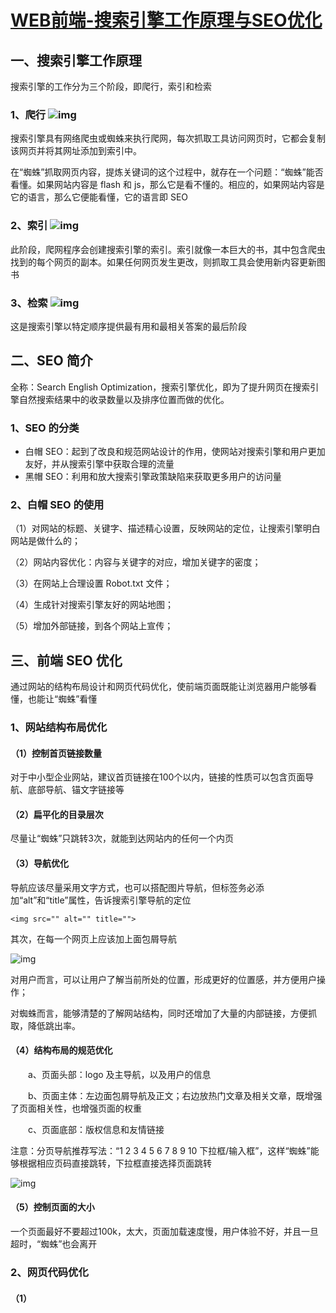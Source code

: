 # [WEB前端-搜索引擎工作原理与SEO优化](https://www.cnblogs.com/Leophen/p/11352587.html)



## 一、搜索引擎工作原理

搜索引擎的工作分为三个阶段，即爬行，索引和检索

 

### 1、爬行 ![img](https://img2018.cnblogs.com/blog/1731684/201908/1731684-20190814153046726-1864177528.png)

搜索引擎具有网络爬虫或蜘蛛来执行爬网，每次抓取工具访问网页时，它都会复制该网页并将其网址添加到索引中。

在“蜘蛛”抓取网页内容，提炼关键词的这个过程中，就存在一个问题：“蜘蛛”能否看懂。如果网站内容是 flash 和 js，那么它是看不懂的。相应的，如果网站内容是它的语言，那么它便能看懂，它的语言即 SEO

 

### 2、索引 ![img](https://img2018.cnblogs.com/blog/1731684/201908/1731684-20190814153112108-856509403.png)

此阶段，爬网程序会创建搜索引擎的索引。索引就像一本巨大的书，其中包含爬虫找到的每个网页的副本。如果任何网页发生更改，则抓取工具会使用新内容更新图书

 

### 3、检索  ![img](https://img2018.cnblogs.com/blog/1731684/201908/1731684-20190814153154158-220674171.png)

这是搜索引擎以特定顺序提供最有用和最相关答案的最后阶段

 

 

## 二、SEO 简介

全称：Search English Optimization，搜索引擎优化，即为了提升网页在搜索引擎自然搜索结果中的收录数量以及排序位置而做的优化。

 

### 1、SEO 的分类

- 白帽 SEO：起到了改良和规范网站设计的作用，使网站对搜索引擎和用户更加友好，并从搜索引擎中获取合理的流量
- 黑帽 SEO：利用和放大搜索引擎政策缺陷来获取更多用户的访问量

 

### 2、白帽 SEO 的使用

（1）对网站的标题、关键字、描述精心设置，反映网站的定位，让搜索引擎明白网站是做什么的；

（2）网站内容优化：内容与关键字的对应，增加关键字的密度；

（3）在网站上合理设置 Robot.txt 文件；

（4）生成针对搜索引擎友好的网站地图；

（5）增加外部链接，到各个网站上宣传；

 

 

## 三、前端 SEO 优化

通过网站的结构布局设计和网页代码优化，使前端页面既能让浏览器用户能够看懂，也能让“蜘蛛”看懂

 

### 1、网站结构布局优化

#### （1）控制首页链接数量

对于中小型企业网站，建议首页链接在100个以内，链接的性质可以包含页面导航、底部导航、锚文字链接等

 

#### （2）扁平化的目录层次

尽量让“蜘蛛”只跳转3次，就能到达网站内的任何一个内页

 

#### （3）导航优化

导航应该尽量采用文字方式，也可以搭配图片导航，但<img>标签务必添加“alt”和“title”属性，告诉搜索引擎导航的定位

```
<img src="" alt="" title="">
```

其次，在每一个网页上应该加上面包屑导航

![img](https://img2018.cnblogs.com/blog/1731684/201908/1731684-20190814150417403-323702089.png) 

对用户而言，可以让用户了解当前所处的位置，形成更好的位置感，并方便用户操作；

对蜘蛛而言，能够清楚的了解网站结构，同时还增加了大量的内部链接，方便抓取，降低跳出率。

 

#### （4）结构布局的规范优化

　　a、页面头部：logo 及主导航，以及用户的信息

　　b、页面主体：左边面包屑导航及正文；右边放热门文章及相关文章，既增强了页面相关性，也增强页面的权重

　　c、页面底部：版权信息和友情链接

注意：分页导航推荐写法：“1 2 3 4 5 6 7 8 9 10 下拉框/输入框”，这样“蜘蛛”能够根据相应页码直接跳转，下拉框直接选择页面跳转

![img](https://img2018.cnblogs.com/blog/1731684/201908/1731684-20190814153711002-736324227.png)

 

#### （5）控制页面的大小

一个页面最好不要超过100k，太大，页面加载速度慢，用户体验不好，并且一旦超时，“蜘蛛”也会离开

 

### 2、网页代码优化

#### （1）<title>

标题，强调重点即可，尽量做到每个页面的 <title> 标题内容不重复

```
<title>英雄联盟全新官方网站-腾讯游戏</title>
```

 

#### （2）<meta keywords>

关键词，列举出几个页面的重要关键字即可

```
<meta name="Keywords" content="英雄联盟,lol,lol新手礼包,lol攻略,lol视频,lol视频攻略,英雄资料,英雄联盟战争学院,明星解说视频,101战争学院,英雄,攻略,WCG,点亮图标,赛事">
```

 

#### （3）<meta description>

网页描述，高度概括网页内容的关键词，每个页面也要有所不同

```
<meta name="Description" content="英雄联盟官方网站，海量风格各异的英雄，丰富、便捷的物品合成系统，游戏内置的匹配、排行和竞技系统，独创的“召唤师”系统及技能、符文、天赋等系统组合，必将带你进入一个崭新而又丰富多彩的游戏世界。">
```

 

#### （4）标签语义化

比如：h1-h6是用于标题类的，<nav>标签是用来设置页面主导航的等

 

#### （5）<a>标签：

页内链接，要加“title” 属性加以说明，让访客和 “蜘蛛” 知道；

外部链接，链接到其他网站的，则需要加上 el="nofollow" 属性，避免“蜘蛛”爬了外部链接之后，就不回了

 

#### （6）正文标题要用 <h1> 标签：

“蜘蛛” 认为它最重要，若不喜欢<h1>的默认样式可以通过CSS设置

 

#### （7）<br>

只用于文本内容的换行

```
<p>
    第一行文字<br/>
    第二行文字<br/>
    第三行文字
</p>
```

 

#### （8）<caption>

表格应该使用 <caption> 表格标题标签

 

#### （9）<img> 应使用 “alt” 属性加以说明

 

#### （10）<strong> 和 <em> : 需要强调时使用

<strong>标签在搜索引擎中能突出关键词

<em>标签强调效果仅次于 <strong>

而 <b>、<i>标签: 只是用于显示效果时使用，在 SEO 中不起效果

 

#### （11）避免使用 &nbsp; 和 &copy;

空格符 &nbsp; 应用 CSS 进行设置

版权符 &copy; 可以直接使用输入法打“©”

 

#### （12）少用 iframe 框架，因为“蜘蛛”一般不会读取其中的内容

 

#### （13）少用 display: none;

对于不想显示的文字内容，应当设置 z-index 或设置到浏览器显示器之外。因为搜索引擎会过滤掉 display:none 中的内容

 